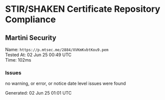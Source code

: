 # STIR/SHAKEN Certificate Repository Compliance

## Martini Security

Name: `https://p.mtsec.me/2884/XVKmKvbtKou9.pem`\
Tested At: 02 Jun 25 00:49 UTC\
Time: 102ms

### Issues

no warning, or error, or notice date level issues were found

Generated: 02 Jun 25 01:01 UTC